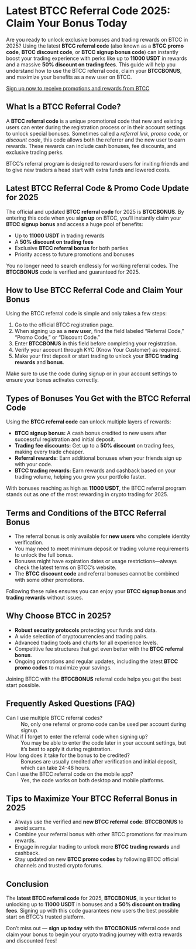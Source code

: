 
<h1>Latest BTCC Referral Code 2025: Claim Your Bonus Today</h1>
<p>
Are you ready to unlock exclusive bonuses and trading rewards on BTCC in 2025? Using the latest <strong>BTCC referral code</strong> (also known as a <strong>BTCC promo code</strong>, <strong>BTCC discount code</strong>, or <strong>BTCC signup bonus code</strong>) can instantly boost your trading experience with perks like up to <strong>11000 USDT</strong> in rewards and a massive <strong>50% discount on trading fees</strong>. This guide will help you understand how to use the BTCC referral code, claim your <strong>BTCCBONUS</strong>, and maximize your benefits as a new user on BTCC.
</p>
<p><a href="https://partner.btcc.com/us/c/BTCCBONUS/9303" target="_blank">Sign up now to receive promotions and rewards from BTCC</a></p>
<img src="https://images.mirror-media.xyz/publication-images/Nc6y3OxKjW0A_p-rYhSn7.png?height=960&amp;width=1920" decoding="async" data-nimg="fill" class="css-xah9so" style="position:absolute;top:0;left:0;bottom:0;right:0;box-sizing:border-box;padding:0;border:none;margin:auto;display:block;width:0;height:0;min-width:100%;max-width:100%;min-height:100%;max-height:100%">
<h2>What Is a BTCC Referral Code?</h2>
<p>
A <strong>BTCC referral code</strong> is a unique promotional code that new and existing users can enter during the registration process or in their account settings to unlock special bonuses. Sometimes called a <em>referral link</em>, <em>promo code</em>, or <em>discount code</em>, this code allows both the referrer and the new user to earn rewards. These rewards can include cash bonuses, fee discounts, and exclusive trading perks.
</p>
<p>
BTCC’s referral program is designed to reward users for inviting friends and to give new traders a head start with extra funds and lowered costs.
</p>
<h2>Latest BTCC Referral Code & Promo Code Update for 2025</h2>
<p>
The official and updated <strong>BTCC referral code</strong> for 2025 is <strong>BTCCBONUS</strong>. By entering this code when you <strong>sign up</strong> on BTCC, you’ll instantly claim your <strong>BTCC signup bonus</strong> and access a huge pool of benefits:
</p>
<ul>
<li>Up to <strong>11000 USDT</strong> in trading rewards</li>
<li>A <strong>50% discount on trading fees</strong></li>
<li>Exclusive <strong>BTCC referral bonus</strong> for both parties</li>
<li>Priority access to future promotions and bonuses</li>
</ul>
<p>
You no longer need to search endlessly for working referral codes. The <strong>BTCCBONUS</strong> code is verified and guaranteed for 2025.
</p>
<h2>How to Use BTCC Referral Code and Claim Your Bonus</h2>
<p>Using the BTCC referral code is simple and only takes a few steps:</p>
<ol>
<li>Go to the official BTCC registration page.</li>
<li>When signing up as a <strong>new user</strong>, find the field labeled “Referral Code,” “Promo Code,” or “Discount Code.”</li>
<li>Enter <strong>BTCCBONUS</strong> in this field before completing your registration.</li>
<li>Verify your account through KYC (Know Your Customer) as required.</li>
<li>Make your first deposit or start trading to unlock your <strong>BTCC trading rewards</strong> and <strong>bonus</strong>.</li>
</ol>
<p>
Make sure to use the code during signup or in your account settings to ensure your bonus activates correctly.
</p>
<h2>Types of Bonuses You Get with the BTCC Referral Code</h2>
<p>Using the <strong>BTCC referral code</strong> can unlock multiple layers of rewards:</p>
<ul>
<li><strong>BTCC signup bonus:</strong> A cash bonus credited to new users after successful registration and initial deposit.</li>
<li><strong>Trading fee discounts:</strong> Get up to a <strong>50% discount</strong> on trading fees, making every trade cheaper.</li>
<li><strong>Referral rewards:</strong> Earn additional bonuses when your friends sign up with your code.</li>
<li><strong>BTCC trading rewards:</strong> Earn rewards and cashback based on your trading volume, helping you grow your portfolio faster.</li>
</ul>
<p>
With bonuses reaching as high as <strong>11000 USDT</strong>, the BTCC referral program stands out as one of the most rewarding in crypto trading for 2025.
</p>
<h2>Terms and Conditions of the BTCC Referral Bonus</h2>
<ul>
<li>The referral bonus is only available for <strong>new users</strong> who complete identity verification.</li>
<li>You may need to meet minimum deposit or trading volume requirements to unlock the full bonus.</li>
<li>Bonuses might have expiration dates or usage restrictions—always check the latest terms on BTCC’s website.</li>
<li>The <strong>BTCC discount code</strong> and referral bonuses cannot be combined with some other promotions.</li>
</ul>
<p>
Following these rules ensures you can enjoy your <strong>BTCC signup bonus</strong> and <strong>trading rewards</strong> without issues.
</p>
<h2>Why Choose BTCC in 2025?</h2>
<ul>
<li><strong>Robust security protocols</strong> protecting your funds and data.</li>
<li>A wide selection of cryptocurrencies and trading pairs.</li>
<li>Advanced trading tools and charts for all experience levels.</li>
<li>Competitive fee structures that get even better with the <strong>BTCC referral bonus</strong>.</li>
<li>Ongoing promotions and regular updates, including the latest <strong>BTCC promo codes</strong> to maximize your savings.</li>
</ul>
<p>
Joining BTCC with the <strong>BTCCBONUS</strong> referral code helps you get the best start possible.
</p>
<h2>Frequently Asked Questions (FAQ)</h2>
<dl>
<dt>Can I use multiple BTCC referral codes?</dt>
<dd>No, only one referral or promo code can be used per account during signup.</dd>
<dt>What if I forget to enter the referral code when signing up?</dt>
<dd>You may be able to enter the code later in your account settings, but it’s best to apply it during registration.</dd>
<dt>How long does it take for the bonus to be credited?</dt>
<dd>Bonuses are usually credited after verification and initial deposit, which can take 24-48 hours.</dd>
<dt>Can I use the BTCC referral code on the mobile app?</dt>
<dd>Yes, the code works on both desktop and mobile platforms.</dd>
</dl>
<h2>Tips to Maximize Your BTCC Referral Bonus in 2025</h2>
<ul>
<li>Always use the verified and <strong>new BTCC referral code</strong>: <strong>BTCCBONUS</strong> to avoid scams.</li>
<li>Combine your referral bonus with other BTCC promotions for maximum rewards.</li>
<li>Engage in regular trading to unlock more <strong>BTCC trading rewards</strong> and cashback.</li>
<li>Stay updated on new <strong>BTCC promo codes</strong> by following BTCC official channels and trusted crypto forums.</li>
</ul>
<h2>Conclusion</h2>
<p>
The <strong>latest BTCC referral code</strong> for 2025, <strong>BTCCBONUS</strong>, is your ticket to unlocking up to <strong>11000 USDT</strong> in bonuses and a <strong>50% discount on trading fees</strong>. Signing up with this code guarantees new users the best possible start on BTCC’s trusted platform.
</p>
<p>
Don’t miss out — <strong>sign up today</strong> with the <strong>BTCCBONUS</strong> referral code and claim your bonus to begin your crypto trading journey with extra rewards and discounted fees!
</p>
</article>
</body>
</html>
